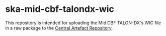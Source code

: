 # ska-mid-cbf-talondx-wic

This repository is intended for uploading the Mid.CBF TALON-DX's WIC file in a raw package to the [Central Artefact Repository](https://artefact.skao.int/). 

